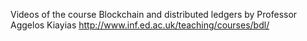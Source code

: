 Videos of the course Blockchain and distributed ledgers by Professor Aggelos Kiayias
http://www.inf.ed.ac.uk/teaching/courses/bdl/

